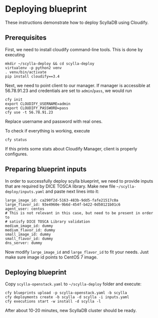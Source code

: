 # Deploying blueprint

These instructions demonstrate how to deploy ScyllaDB using Cloudify.


## Prerequisites

First, we need to install cloudify command-line tools. This is done by
executing

    mkdir ~/scylla-deploy && cd scylla-deploy
    virtualenv -p python2 venv
    . venv/bin/activate
    pip install cloudify==3.4

Next, we need to point client to our manager. If manager is accessible at
56.78.91.23 and credentials are set to `admin`/`pass`, we would run

    cfy init
    export CLOUDIFY_USERNAME=admin
    export CLOUDIFY_PASSWORD=pass
    cfy use -t 56.78.91.23

Replace username and password with real ones.

To check if everything is working, execute

    cfy status

If this prints some stats about Cloudify Manager, client is properly
configures.


## Preparing blueprint inputs

In order to successfully deploy scylla blueprint, we need to provide inputs
that are required by DICE TOSCA library. Make new file
`~/scylla-deploy/inputs.yaml` and paste next lines into it:

    large_image_id: ca290f2d-5163-483b-9dd5-fafe21517c0a
    large_flavor_id: 93e4960e-9b6d-454f-b422-0d50121b01c6
    agent_user: centos
    # This is not relevant in this case, but need to be present in order to
    # satisfy DICE TOSCA Library validation
    medium_image_id: dummy
    medium_flavor_id: dummy
    small_image_id: dummy
    small_flavor_id: dummy
    dns_server: dummy

Now modify `large_image_id` and `large_flavor_id` to fit your needs. Just make
sure image id points to CentOS 7 image.


## Deploying blueprint

Copy `scylla-openstack.yaml` to `~/scylla-deploy` folder and execute:

    cfy blueprints upload -p scylla-openstack.yaml -b scylla
    cfy deployments create -b scylla -d scylla -i inputs.yaml
    cfy executions start -w install -d scylla -l

After about 10-20 minutes, new ScyllaDB cluster should be ready.
